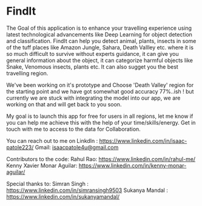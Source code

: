 # FindIt
The Goal of this application is to enhance your travelling experience using latest technological advancements like Deep Learning for object detection and classification. FindIt can help you detect animal, plants, insects in some of the tuff places like Amazon Jungle, Sahara, Death Vallley etc. where it is so much difficult to survive without experts guidance, it can give you general information about the object, it can categorize harmful objects like Snake, Venomous insects, plants etc. It can also sugget you the best travelling region.

We've been working on it's prototype and Choose 'Death Valley' region for the starting point and we have got somewhat good accuracy 77%..ish ! but currently we are stuck with integrating the model into our app, we are working on that and will get back to you soon. 

My goal is to launch this app for free for users in all regions, let me know if you can help me achieve this with the help of your time/skills/energy. Get in touch with me to access to the data for Collaboration.

You can reach out to me on LinkdIn : https://www.linkedin.com/in/isaac-patole223/ 
Gmail: isaacpatole4u@gmail.com

Contributors to the code:
Rahul Rao: https://www.linkedin.com/in/rahul-me/ 
Kenny Xavier Monar Aguilar: https://www.linkedin.com/in/kenny-monar-aguilar/


Special thanks to:
Simran Singh : https://www.linkedin.com/in/simransingh9503
Sukanya Mandal : https://www.linkedin.com/in/sukanyamandal/



